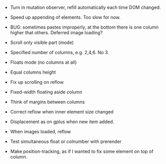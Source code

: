 * Turn in mutation observer, refill automatically each time DOM changed.

* Speed up appending of elements. Too slow for now.

* BUG: sometimes pastes improperly, at the bottom there is one column higher that others. Deferred image loading?

* Scroll only visible part (mode)

* Specified number of columns, e.g. 2,4,6. No 3.

* Floats mode (no columns at all)

* Equal columns height
* Fix up scrolling on reflow
* Fixed-width floating aside column
* Think of margins between columns
* Correct reflow when inner element size changed
* Displacement as on gplus when new item added.
* When images loaded, reflow
* Test simultaneous float or colnumber with prerender
* Make position-tracking, as if I wanted to fix some element on top of column.

